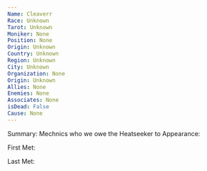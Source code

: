 ```yaml
---
Name: Cleaverr
Race: Unknown
Tarot: Unknown
Moniker: None
Position: None
Origin: Unknown
Country: Unknown
Region: Unknown
City: Unknown
Organization: None
Origin: Unknown
Allies: None
Enemies: None
Associates: None
isDead: False
Cause: None
---
```

Summary: 
Mechnics who we owe the Heatseeker to
Appearance: 

First Met: 

Last Met: 
